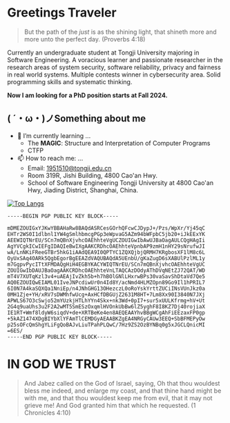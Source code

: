 # Greetings Traveler

> But the path of the *just* is as the shining light, that shineth more and more unto the perfect day.
> (Proverbs 4:18)

Currently an undergraduate student at Tongji University majoring in Software Engineering. A voracious learner and passionate researcher in the research areas of system security, software reliability, privacy and fairness in real world systems. Multiple contests winner in cybersecurity area. Solid programming skills and systematic thinking. 

**Now I am looking for a PhD position starts at Fall 2024.**


## ( ´・ω・)ノSomething about me

- 🌱 I’m currently learning ...
  - The **MAGIC**: Structure and Interpretation of Computer Programs
  - CTFP
- 📫 How to reach me: ...
  - Email: 1951510@tongji.edu.cn
  - Room 319R, Jishi Building, 4800 Cao'an Hwy.
  - School of Software Engineering Tongji University at 4800 Cao'an Hwy, Jiading District, Shanghai, China.


[![Top Langs](https://github-readme-stats.vercel.app/api/top-langs/?username=jwyjohn&langs_count=10&layout=compact)](https://github.com/jwyjohn/)

```
-----BEGIN PGP PUBLIC KEY BLOCK-----

mDMEZOUIGxYJKwYBBAHaRw8BAQdASRCesGOrhQFcwCJDypJ+/Pzs/WpXr/Yj45qC
EHTr2WS0I1dlbnl1YW4gSmlhbmcgPGp3eWpvaG5AZm94bWFpbC5jb20+iJkEExYK
AEEWIQTNrEU/SCn7mQBnXjvhcOAEhhteVgUCZOUIGwIbAwUJBaOagAULCQgHAgIi
AgYVCgkICwIEFgIDAQIeBwIXgAAKCRDhcOAEhhteVpnbAP9zmH1nHY29sNrufwJI
wA/LnNKiFReeGTBr5hkG1iAAdQEA9I0QPTYC1ZQXQjbjQRMH7KRgbosXF1lM8c6L
OyUxSAq4OARk5QgbEgorBgEEAZdVAQUBAQdA5UEnbU/gKaZugD6sXABUlPzlML1y
m7GgpvPycITtXFMDAQgHiH4EGBYKACYWIQTNrEU/SCn7mQBnXjvhcOAEhhteVgUC
ZOUIGwIbDAUJBaOagAAKCRDhcOAEhhteVnLTAQCAzDOdyAThDVqNEtZJ72QAT/WD
mT4V7XUTqKzl3v4+uAEAjIvZkh5b+h7hBOlGNlLHxrwBPs30vaSavShDtaVd7Qe5
AQ0EZOUIQwEIAML01IveJNPcdiwUr0n4Id8Y/acNmd4HLMZOpn89Go9Il1hPRIL7
6I0N7A4kaSQXQa1NniEp/n4JNhGHG13OHezczL0oRoYskYrttZUCiINsVUnJkz0a
0MH1Zje+YH/xRV7sDWMhfwUcg+AxHCfDBGUjZ2631M8HT+7Lm8Xx90I3840N7JXj
APWLS67O3cSwjo52mYUzkjHTLhYYn4Skx+nk3Wd+0pI7+sur5xUULKfrmg+hV+Ut
2G4q9uaUhs3u2F2A2wMT5SmESzOxqmlHVOnkUbBw6lZ5yghF8I8KZ7Dj40rojiaX
IE1RT+Wmf8ldyW6siqdV+de+XRTBeKe4en8AEQEAAYhvBBgWCgAhFiEEzaxFP0gp
+5kAZ1474XDgBIYbXlYFAmTlCEMDGyAEAABKZgEA4NRGyCAUw3EEQ+SbBFMEPyOw
p25sOFcQmShgYLiFgQoBAJvLiuTPahPLQwC/7Hz9ZS2OzBYNBq0g5xJGCLQnicMI
=6ES/
-----END PGP PUBLIC KEY BLOCK-----
```

# IN GOD WE TRUST

> And Jabez called on the God of Israel, saying, Oh that thou wouldest bless me indeed, and enlarge my coast, and that thine hand might be with me, and that thou wouldest keep me from evil, that it may not grieve me! And God granted him that which he requested.
> (1 Chronicles 4:10)
